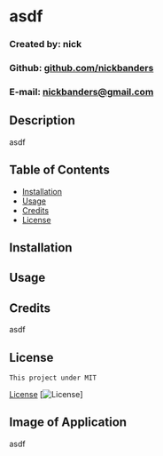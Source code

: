 # asdf
  ### Created by: nick
  ### Github: [github.com/nickbanders](https://github.com/nickbanders)
  ### E-mail: nickbanders@gmail.com

  ## Description

  asdf

  ## Table of Contents

  * [Installation](#installation)
  * [Usage](#usage)
  * [Credits](#credits)
  * [License](#license)

  ## Installation

  

  ## Usage
  
  

  ## Credits

  asdf

  ## License
    This project under MIT
  [License](#license)
  [![License](https://img.shields.io/badge/license-MIT-green.svg)]

  ## Image of Application
  asdf
